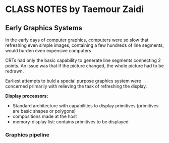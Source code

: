 # **CLASS NOTES** by Taemour Zaidi

## Early Graphics Systems
In the early days of computer graphics, computers were so slow that refreshing even simple images, containing a few hundreds of line segments, would burden even expensive computers

CRTs had only the basic capability to generate line segments connecting 2 points. An issue was that if the picture changed, the whole picture had to be redrawn.

Earliest attempts to buld a special purpose graphics system were concerned primarily with relieving the task of refreshing the display.

**Display processors:**
- Standard architecture with capabilities to display primitives (primitives are basic shapes or polygons)
- compositions made at the host
- memory-display list: contains primitives to be displayed

### Graphics pipeline

